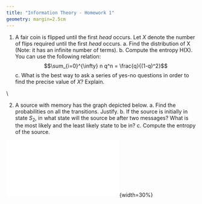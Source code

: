 ```yaml
---
title: "Information Theory - Homework 1"
geometry: margin=2.5cm
---
```


1. A fair coin is flipped until the first *head* occurs. Let $X$ denote
the number of flips required until the first *head* occurs.
    a. Find the distribution of X (Note: it has an infinite number of terms).
    b. Compute the entropy H(X). You can use the following relation:
$$\sum_{i=0}^{\infty} n q^n = \frac{q}{(1-q)^2}$$
    c. What is the best way to ask a series of yes-no questions in order to 
find the precise value of $X$? Explain.

\ 

2. A source with memory has the graph depicted below. 
    a. Find the probabilities on all the transitions. Justify.
    b. If the source is initially in state $S_2$, in what state will the source be
after two messages? What is the most likely and the least likely state to be in?
    c. Compute the entropy of the source.

![Graph of the source](img/MemorySource1.pdf){width=30%}


